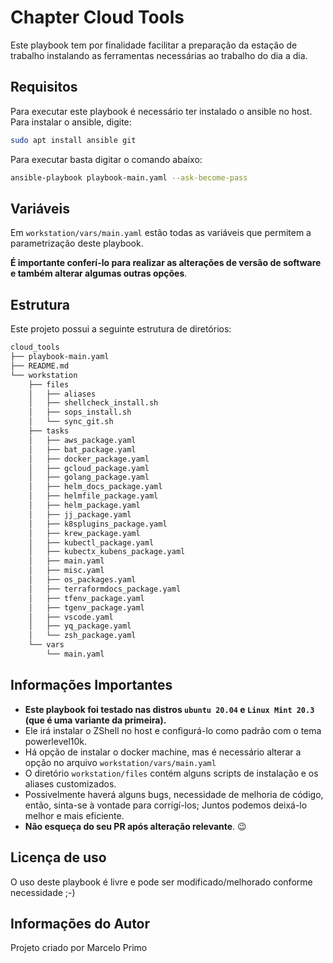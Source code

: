 Chapter Cloud Tools
=========

Este playbook tem por finalidade facilitar a preparação da estação de trabalho instalando as ferramentas necessárias ao trabalho do dia a dia.


Requisitos
------------

Para executar este playbook é necessário ter instalado o ansible no host. Para instalar o ansible, digite:

```sh
sudo apt install ansible git
```

Para executar basta digitar o comando abaixo:

```sh
ansible-playbook playbook-main.yaml --ask-become-pass
```

Variáveis
--------------

Em ```workstation/vars/main.yaml``` estão todas as variáveis que permitem a parametrização deste playbook. 

**É importante conferí-lo para realizar as alterações de versão de software e também alterar algumas outras opções**.


Estrutura
------------

Este projeto possui a seguinte estrutura de diretórios:

```sh
cloud_tools
├── playbook-main.yaml
├── README.md
└── workstation
    ├── files
    │   ├── aliases
    │   ├── shellcheck_install.sh
    │   ├── sops_install.sh
    │   └── sync_git.sh
    ├── tasks
    │   ├── aws_package.yaml
    │   ├── bat_package.yaml
    │   ├── docker_package.yaml
    │   ├── gcloud_package.yaml
    │   ├── golang_package.yaml
    │   ├── helm_docs_package.yaml
    │   ├── helmfile_package.yaml
    │   ├── helm_package.yaml
    │   ├── jj_package.yaml
    │   ├── k8splugins_package.yaml
    │   ├── krew_package.yaml
    │   ├── kubectl_package.yaml
    │   ├── kubectx_kubens_package.yaml
    │   ├── main.yaml
    │   ├── misc.yaml
    │   ├── os_packages.yaml
    │   ├── terraformdocs_package.yaml
    │   ├── tfenv_package.yaml
    │   ├── tgenv_package.yaml
    │   ├── vscode.yaml
    │   ├── yq_package.yaml
    │   └── zsh_package.yaml
    └── vars
        └── main.yaml

```

Informações Importantes
-------

- **Este playbook foi testado nas distros ```ubuntu 20.04``` e ```Linux Mint 20.3``` (que é uma variante da primeira).**
- Ele irá instalar o ZShell no host e configurá-lo como padrão com o tema powerlevel10k.
- Há opção de instalar o docker machine, mas é necessário alterar a opção no arquivo ```workstation/vars/main.yaml```
- O diretório ```workstation/files``` contém alguns scripts de instalação e os aliases customizados.
- Possivelmente haverá alguns bugs, necessidade de melhoria de código, então, sinta-se à vontade para corrigí-los; Juntos podemos deixá-lo melhor e mais eficiente.
- **Não esqueça do seu PR após alteração relevante**. :wink:

Licença de uso
------------------

O uso deste playbook é livre e pode ser modificado/melhorado conforme necessidade ;-)

Informações do Autor
------------------

Projeto criado por Marcelo Primo
